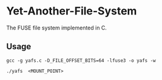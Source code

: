 # Yet-Another-File-System

The FUSE file system implemented in C. 

## Usage 
```
gcc -g yafs.c -D_FILE_OFFSET_BITS=64 -lfuse3 -o yafs -w
```
```
./yafs  <MOUNT_POINT>
```
